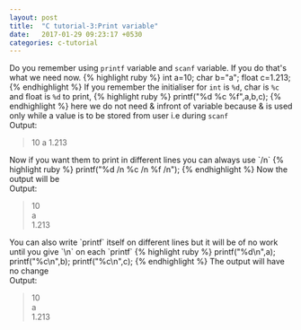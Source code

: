 ```yaml
---
layout: post
title:  "C tutorial-3:Print variable"
date:   2017-01-29 09:23:17 +0530
categories: c-tutorial
---
```

Do you remember using `printf` variable and `scanf` variable. If you do that's what we need now.
{% highlight ruby %}
int a=10;
char b="a";
float c=1.213;
{% endhighlight %}
If you remember the initialiser for `int` is `%d`, char is `%c` and float is `%d` to print,
{% highlight ruby %}
printf("%d %c %f",a,b,c);
{% endhighlight %}
here we do not need & infront of variable because & is used only while a value is to be stored from user i.e during `scanf`<br>
Output:
<blockquote>
10 a 1.213
</blockquote>
Now if you want them to print in different lines you can always use `/n`
{% highlight ruby %}
printf("%d /n %c /n %f /n");
{% endhighlight %}
Now the output will be<br/>
Output:
<blockquote>
10<br>
a<br>
1.213<br>
</blockquote>
You can also write `printf` itself on different lines but it will be of no work until you give `\n` on each `printf`
{% highlight ruby %}
printf("%d\n",a);
printf("%c\n",b);
printf("%c\n",c);
{% endhighlight %}
The output will have no change<br>
Output:
<blockquote>
10<br>
a<br>
1.213<br>
</blockquote>
